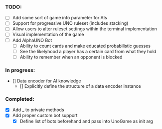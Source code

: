 ### TODO:
- [ ] Add some sort of game info parameter for AIs
- [ ] Support for progressive UNO ruleset (includes stacking)
- [ ] Allow users to alter ruleset settings within the terminal implementation
- [ ] Visual implementation of the game
- [ ] Add AlphaUNO Bot
  - [ ] Ability to count cards and make educated probabilistic guesses
  - [ ] See the likelyhood a player has a certain card from what they hold
  - [ ] Ability to remember when an opponent is blocked

### In progress:
- [] Data encoder for AI knowledge
  - [] Explicitly define the structure of a data encoder instance

### Completed:
- [x] Add _ to private methods
- [x] Add proper custom bot support
  - [x] Define list of bots beforehand and pass into UnoGame as init arg

